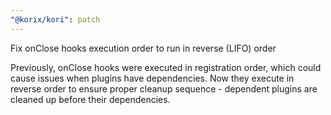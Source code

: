 ```yaml
---
"@korix/kori": patch
---
```


Fix onClose hooks execution order to run in reverse (LIFO) order

Previously, onClose hooks were executed in registration order, which could cause issues when plugins have dependencies. Now they execute in reverse order to ensure proper cleanup sequence - dependent plugins are cleaned up before their dependencies.
